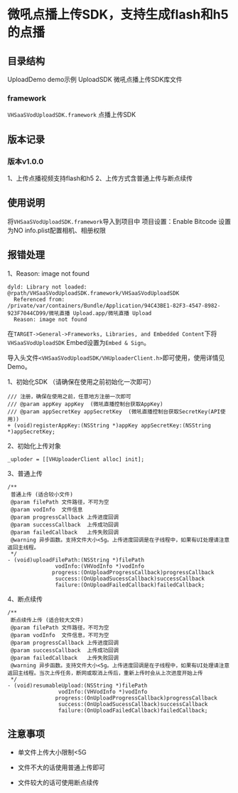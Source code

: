 # 微吼点播上传SDK，支持生成flash和h5的点播


## 目录结构
UploadDemo         demo示例
UploadSDK           微吼点播上传SDK库文件

### framework
`VHSaaSVodUploadSDK.framework`         点播上传SDK



## 版本记录

### 版本v1.0.0
1、上传点播视频支持flash和h5
2、上传方式含普通上传与断点续传



## 使用说明

将`VHSaaSVodUploadSDK.framework`导入到项目中
项目设置：Enable Bitcode 设置为NO
info.plist配置相机、相册权限

## 报错处理

1、Reason: image not found
```
dyld: Library not loaded: @rpath/VHSaaSVodUploadSDK.framework/VHSaaSVodUploadSDK
  Referenced from: /private/var/containers/Bundle/Application/94C43BE1-82F3-4547-8982-923F7044CD99/微吼直播 Upload.app/微吼直播 Upload
  Reason: image not found
```
在`TARGET->General->Frameworks, Libraries, and Embedded Content`下将`VHSaaSVodUploadSDK` Embed设置为`Embed & Sign`。


导入头文件`<VHSaaSVodUploadSDK/VHUploaderClient.h>`即可使用，使用详情见Demo。

1、初始化SDK （请确保在使用之前初始化一次即可）

```
/// 注册，确保在使用之前，任意地方注册一次即可
/// @param appKey appKey  (微吼直播控制台获取AppKey)
/// @param appSecretKey appSecretKey  (微吼直播控制台获取SecretKey(API使用))
+ (void)registerAppKey:(NSString *)appKey appSecretKey:(NSString *)appSecretKey;
```

2、初始化上传对象

```
_uploder = [[VHUploaderClient alloc] init];
```

3、普通上传
```
/**
 普通上传 (适合较小文件)
 @param filePath 文件路径，不可为空
 @param vodInfo  文件信息
 @param progressCallback 上传进度回调
 @param successCallback  上传成功回调
 @param failedCallback   上传失败回调
 @warning 异步函数。支持文件大小<5g。上传进度回调是在子线程中，如果有UI处理请注意返回主线程。
 */
- (void)uploadFilePath:(NSString *)filePath
               vodInfo:(VHVodInfo *)vodInfo
              progress:(OnUploadProgressCallback)progressCallback
               success:(OnUploadSucessCallback)successCallback
               failure:(OnUploadFailedCallback)failedCallback;
```

4、断点续传
```
/**
 断点续传上传 (适合较大文件)
 @param filePath 文件路径，不可为空
 @param vodInfo  文件信息，不可为空
 @param progressCallback 上传进度回调
 @param successCallback  上传成功回调
 @param failedCallback   上传失败回调
 @warning 异步函数。支持文件大小<5g。上传进度回调是在子线程中，如果有UI处理请注意返回主线程。当次上传任务，断网或取消上传后，重新上传时会从上次进度开始上传
 */
- (void)resumableUpload:(NSString *)filePath
                vodInfo:(VHVodInfo *)vodInfo
               progress:(OnUploadProgressCallback)progressCallback
                success:(OnUploadSucessCallback)successCallback
                failure:(OnUploadFailedCallback)failedCallback;
```


## 注意事项

* 单文件上传大小限制<5G

* 文件不大的话使用普通上传即可

* 文件较大的话可使用断点续传



